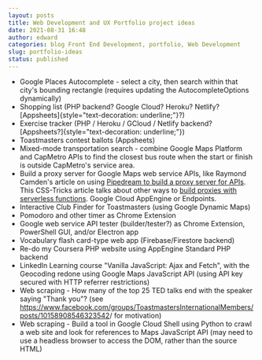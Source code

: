 ```yaml
---
layout: posts
title: Web Development and UX Portfolio project ideas
date: 2021-08-31 16:48
author: edward
categories: blog Front End Development, portfolio, Web Development
slug: portfolio-ideas
status: published
---
```




-   Google Places Autocomplete - select a city, then search within that city's bounding rectangle (requires updating the AutocompleteOptions dynamically)
-   Shopping list (PHP backend? Google Cloud? Heroku? Netlify? [Appsheets]{style="text-decoration: underline;"}?)
-   Exercise tracker (PHP / Heroku / GCloud / Netlify backend? [Appsheets?]{style="text-decoration: underline;"})
-   Toastmasters contest ballots (Appsheets)
-   Mixed-mode transportation search - combine Google Maps Platform and CapMetro APIs to find the closest bus route when the start or finish is outside CapMetro's service area.
-   Build a proxy server for Google Maps web service APIs, like Raymond Camden's article on using [Pipedream to build a proxy server for APIs](https://www.raymondcamden.com/2021/06/30/using-pipedream-to-proxy-other-apis). This CSS-Tricks article talks about other ways to [build proxies with serverless functions](https://css-tricks.com/serverless-functions-as-proxies/). Google Cloud AppEngine or Endpoints.
-   Interactive Club Finder for Toastmasters (using Google Dynamic Maps)
-   Pomodoro and other timer as Chrome Extension
-   Google web service API tester (builder/tester?) as Chrome Extension, PowerShell GUI, and/or Electron app
-   Vocabulary flash card-type web app (Firebase/Firestore backend)
-   Re-do my Coursera PHP website using AppEngine Standard PHP backend
-   LinkedIn Learning course "Vanilla JavaScript: Ajax and Fetch", with the Geocoding redone using Google Maps JavaScript API (using API key secured with HTTP referrer restrictions)
-   Web scraping - How many of the top 25 TED talks end with the speaker saying "Thank you"? (see <https://www.facebook.com/groups/ToastmastersInternationalMembers/posts/10158908546323542>/ for motivation)
-   Web scraping - Build a tool in Google Cloud Shell using Python to crawl a web site and look for references to Maps JavaScript API (may need to use a headless browser to access the DOM, rather than the source HTML)






